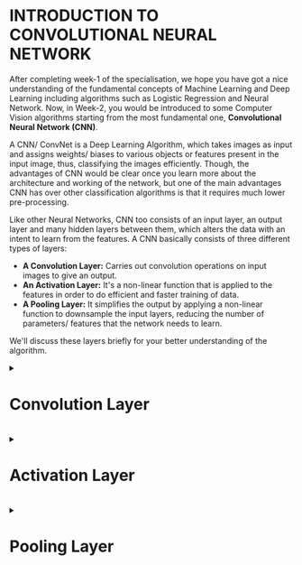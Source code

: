 # INTRODUCTION TO CONVOLUTIONAL NEURAL NETWORK
After completing week-1 of the specialisation, we hope you have got a nice understanding of the fundamental concepts of Machine Learning and Deep Learning including algorithms such as Logistic Regression and Neural Network. Now, in Week-2, you would be introduced to some Computer Vision algorithms starting from the most fundamental one, **Convolutional Neural Network (CNN)**. 


A CNN/ ConvNet is a Deep Learning Algorithm, which takes images as input and assigns weights/ biases to various objects or features present in the input image, thus, classifying the images efficiently. Though, the advantages of CNN would be clear once you learn more about the architecture and working of the network, but one of the main advantages CNN has over other classification algorithms is that it requires much lower pre-processing.

Like other Neural Networks, CNN too consists of an input layer, an output layer and many hidden layers between them, which alters the data with an intent to learn from the features. A CNN basically consists of three different types of layers:

  - **A Convolution Layer:** Carries out convolution operations on input images to give an output.
  - **An Activation Layer:** It's a non-linear function that is applied to the features in order to do efficient and faster training of data.
  - **A Pooling Layer:** It simplifies the output by applying a non-linear function to downsample the input layers, reducing the number of parameters/ features that the network needs to learn.

We'll discuss these layers briefly for your better understanding of the algorithm.

<details>
  <summary><h1>Convolution Layer</h1></summary>
The convolutional layers is the main feature of a CNN that diffrentiates it from other classification algorithms. Though, a CNN also contains non-convolution layers, its major essence comes from the convolution layers. 
<br>
<br>
<h2> Kernels </h2>
A Convolution Layer consists of <b>Kernels</b> or <b>Filters</b> that carry out the convolution operations on input images and give an output. A Kernel is a small matrix representing pixels, consisting of some values on each pixel. These kernel slides over the input image pixels, performing Convolution operations on it. A Convolution is nothing but the matrix dot product of the Kernel with the underlying portion of matrix pixels of the input image.
<br>
<br>
<p align="center">
  <img src="https://miro.medium.com/max/1838/1*xBkRA7cVyXGHIrtngV3qlg.png" width ="600">
</p>
<br>
<h2> Edge Detectors</h2>
Now, that you know what a kernel is and how it operates on the input image, it's time we learn how it's used. In a CNN architecture, the first few convolutional layers are used to detect edges or outlines of the object, a few hidden layers later, they start detecting small features of an object, e.g. eyes, nose, etc, and the ending few layers spam out to detect complete objects. Let's see how we can detect edges in an image.<br>
<br>
<p align="center">
  <img src="https://i.stack.imgur.com/JGMP6.png" width ="650">
</p>
<br>
Here, we take an example of a 6 by 6 input image. The image is a greyscale image with the values written in the matrix denoting the intensity of colour on a pixel, 0 being black and 256 being white. We convolve it with a 3 by 3 filter to obtain an output image of size 4 by 4. How do we get the size 4 by 4 you ask ?
The answer is simple, the kernel is placed over the input image (covering pixels [[10 10 10], [10 10 10], [10 10 10]]) and the value obtained goes to the first cell or pixel of the 4 by 4 output matrix. The kernel than strides by one cell covering the next cells of the imediate next column (covering pixels [[10 10 0], [10 10 0], [10 10 0]]. Following this trend, we obtain the entire 4 by 4 matrix. Now, we can clearly see that the vertical edge of the input image is the boundary separating 10s column and 0s column. And after applying the kernel, we obtain the vertical edge, i.e. the pixels with value 30s.<br>
<br>
This is how a vertical edge detector works. We can obtain a horizontal edge detector by rotating the VE filter 90&deg; clockwise which has a similar pattern of working and detects the horizontal images of the image.<br> 
Go through this video to get a visual idea of edge detection- <a href="https://youtu.be/XuD4C8vJzEQ">click here</a>
<br>
To build a Convolution Network, apart from the number and size of the kernels in a convolution layer, we further need some more hyperparameters. Two of such elemental parameters are padding and strides. 
<br>
<h2>Padding</h2>
In the previous example of the edge detector we saw that the for an input image of size 6X6, when convoluted with a kernel of size 3X3, the output image obtained is of size 4X4. If, we generalise, this example by doing some math, we can say, if the size of the input image is <b>n X n</b>, that of the filter is <b>f X f</b>, than the size of the output image obtained is <b>(n - f + 1) X (n - f + 1).</b> <br>
CNNs generally have many hidden or convolution layers, here we face a problem, as the downside of convolution is that the input image will keep on shrinking in size and we won't be able to do the operation after a couple of layers.<br>
Another downside to this is that the corner pixels of the input image only contribute to one of the output pixels, whereas the middle pixels have been accessed multiple times by the 3X3 filter and hence used more for the output pixels. Thus, making a lot of information from the corner elements vanish.
<br>
<br>
<b>Padding</b> is one simple solution to overcome both these problems. We just add some extra layer of pixels surrounding the input image, a Pad (with pixel value 0). So, in our example, the 6X6 image will become 8X8 after applying a pad of one pixel around the image. This solves the problem of shrinking as after every convolution operation, we can again add a few pads to the output image to prevent it from shrinking. The problem of loss of information is also solved as the corner pixels get used more number of times tht before to contribute to the output pixels.<br> 
Two common choices of padding are <b>Valid and Same convolutions</b>. Valid Convolution is when we don't pad, i.e. the image is simply convoluted with the kernel to obtain output matrix. Same Convolution is a method of padding, where we add p pads to the output layer, such that its size becomes equal to the input image.
So, the number of pads can be obtained as- <b>n - f + 1 + 2p = n,</b> i.e. <b>p = (f - 1)/2</b> 
<br>
<br>
<p align="center">
  <img src="https://i.stack.imgur.com/0rs9l.gif">
</p>
<br>
<h2>Strides</h2>
You already know about this one. Till now, whenever we convoluted an input image, to obtain the convolution of the next 9 pixels, we moved the filter by one coloumn or row, making it <b>One Strided Convolution</b>, similarly if instead of one we skip two pixel coloumns or rows at a time, the stride becomes two. So, after introducing the concept of stride, we have a new general formula for the dimensions of the output matrix.<br>
<br>
<p align ="center">
  <img src="https://user-images.githubusercontent.com/81189235/177009707-c75b62bc-b444-4468-b852-227178964d14.JPG">
</p>
<br>
Try to think and figure out on your own how this formula is justified. If you don't understand, watch this video to get a better intuition. <a href="https://youtu.be/lxk_nmpqI5M">click here</a> 
<br>
<br>
<h2><b>Convolution Over Volume</b></h2>
Till now we were working over 2D/Greyscale images. Now let's move towards working on RGB images.
<br>
<br>
<p align="center">
  <img src="https://preview.redd.it/c9xola0nwdx51.jpg?auto=webp&s=99e7d18d86724ec4182f2f3d81c4d1be687f46c7" width="300" height="300">
</p>
<br>
Like a greyscale image can be represented by a 2D matrix, similarly, an RGB image, can be represented by a 3D matrix, with 3 channels having the colour intensity of a particular colour for the pixels. Now, a 2D kernel might not be the ideal matrix to convolute over an RGB image, So, we come up with 3D kernels. Taking the only example we've been studying, lets suppose we have an input image of dimension 6X6X3 (RGB), so we will now use a kernel of 3X3X3. Now, instead of summing the 9 parameters, we'll add all of the 27 parameter where the kernel is positioned. This way all the calculations we did till now are still valid. The output image will still be a 2D matrix, of dimension 4X4 (without padding ofcourse). <br>
In computer vision, by convention, the channels of kernel and input image are always same in value. Now, to get multiple channels in our 2D output image, we can just convolute the input image with multiple filters, and all the 2D outputs can be placed one over the other, making the output have depth or channels too, just this time the channels denote the number of filters used and not RGB values.
Go through this video to get a better intuition of this phenomenon. <a href="https://youtu.be/KTB_OFoAQcc">click here</a> 
<br>
<br>
<p align="center">
  <img src="https://miro.medium.com/max/1838/1*Ukb2msCjU3G5eS4a45f-lg.png" width ="600">
</p>
<br>
<br>
<h3>This concludes our journey of how a convolution layer is formed in a CNN. But, the cherry on the top is still left, which we'll cover in the activation layer.</h3>
</details>
<br>
<details>
<summary><h1>Activation Layer</h2></summary>

You've been already introduced to <b>biases and activation</b> functions or non-linear functions in week-1. Well, this is completely different! Just kidding, its the same thing having its implementation on the output layer parameters (cells) obtained after a convolution layer. So, after the input image or layer A[l-1] undergoes convolution with a filter W[l], the bias is added to the 2D output layer. The Bias is a single real number which is added to each of the cells of the 2D output matrix.<br>
Once, the bias is added, the 2D channel passes through an activation function. ReLU, Sigmoid, tanh, etc. are some examples of activation functions. Here, we'll use the ReLU function. If you don't know what a ReLU function is, quickly go through this <a href="https://youtu.be/Ei6274NnDvU">video</a>. So, after all the channels or depth layers of the output image are processed (added biases and non-linearity) these are combined or placed one over the other to form the entire output matrix.<br>
The mathematical representation of this will be the same as that of a hidden layer of Neural Network, where he input parameters are the input features, the filter parameters are the Theta matrix and the after adding a bias parameter and non-linearity function:<br>
  <h3 align="center">Z[l] = W[l] * A[l-1] + b<br>
      A[l] = g( Z[l] )</h3>
</details>
<br>
<details>
<summary><h1>Pooling Layer</h1></summary>
<p align="center">
  <img src="https://media1.giphy.com/media/lf4U8MpbPcWTILmb9n/giphy.gif" height="350">
</p>
<br>
<h4 align="center"><b>NO!</b> This is not the pool we are talking about here.<br></h4>
Pooling Layers are the non-convolution layers of a CNN architechture, but are equally important for faster computation and reduction of size of the layers. These layers are added at the ending few layers of the network in order to reduce the number of features for faster computation. They can be of multiple types, but the most commonly used pooling layers are <b>Max Pool</b> and <b>Average Pool</b>. Let's discuss both these pooling methods.
<br>
<br>
<h3>Max Pooling</h3>
<br>
<p align="center">
  <img src="https://developers.google.com/static/machine-learning/practica/image-classification/images/maxpool_animation.gif">
</p>
<br>
<br>
The given GIF is exactly what a Max Pool layer does. In the given example, we've an input matrix of 4X4 dimension. And we apply a kernel of max pool OF 2X2 dimension with stride = 2. In a Max Pool, we put a kernel over the input layer, but instead of convoluting it, we just carry forward the cell with maximum value to the output matrix. The stride of max pool layer is deliberately kept large, so that the number of features can be reduced. Max Pool is the most popular and commonly used pooling method for image classification algorithms.
<br>
<br>
<h3>Average Pool</h3>
<br>
<p align="center">
  <img src="https://miro.medium.com/max/1449/0*9_zro3kc-ccq64LX.JPG" width="400" height = "350">
</p>
<br>
<br>
Average Pooling works in the same way as Max Pooling, it has more stride value compared to normal convolution layers and acts on the input image in shape of 2X2 kernel. The only difference between Average and Max pooling is, as the name suggests, instead of passing the maximum value, Average Pool passes he mean of the 4 parameters under consideration to be the value of the cell of output matrix.
<br>
<br>
We discussed 2D pooling here, go through this short video for a better visualisation of 3D pooling. <a href="https://youtu.be/PuFNG721zM8">click here</a>
<br>
<br>
<h3>Thus, you've learned all the basic elements needed to build a ConvNet. Move on to the next subpart to learn the implementation part.</h3>
<p align = "center">
  <img src="https://i.pinimg.com/originals/47/43/26/4743266e52354dc3bac5e25f23611317.gif">
</p>
</details>




